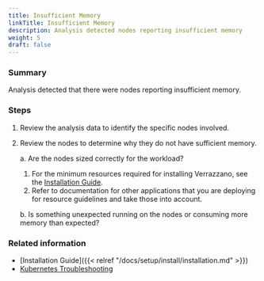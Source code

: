 ```yaml
---
title: Insufficient Memory
linkTitle: Insufficient Memory
description: Analysis detected nodes reporting insufficient memory
weight: 5
draft: false
---
```


### Summary
Analysis detected that there were nodes reporting insufficient memory.

### Steps
1. Review the analysis data to identify the specific nodes involved.
2. Review the nodes to determine why they do not have sufficient memory.

   a. Are the nodes sized correctly for the workload?

      1. For the minimum resources required for installing Verrazzano, see the [Installation Guide](https://verrazzano.io/docs/setup/install/installation/).
      2. Refer to documentation for other applications that you are deploying for resource guidelines and take those into account.

   b. Is something unexpected running on the nodes or consuming more memory than expected?

### Related information
* [Installation Guide]({{< relref "/docs/setup/install/installation.md" >}})
* [Kubernetes Troubleshooting](https://kubernetes.io/docs/tasks/debug-application-cluster/troubleshooting/)
